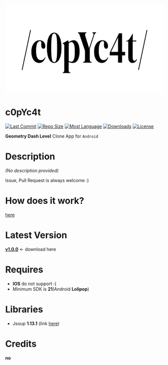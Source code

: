 <img src="/preview/appTitle.jpg"  width="720" height="283">

# c0pYc4t

[![Last Commit](https://img.shields.io/github/last-commit/acceler8tion/c0pYc4t/master?color=0097FF&logo=github)]()
[![Repo Size](https://img.shields.io/github/repo-size/acceler8tion/c0pYc4t?color=green&logo=github)]()
[![Most Language](https://img.shields.io/github/languages/top/acceler8tion/c0pYc4t?color=red&logo=kotlin)]()
[![Downloads](https://img.shields.io/github/downloads/acceler8tion/c0pYc4t/total?color=00FF8F&logo=android)](https://github.com/acceler8tion/c0pYc4t/releases/)
[![License](https://img.shields.io/github/license/acceler8tion/c0pYc4t?color=898989)]()

**Geometry Dash Level** Clone App for `Android`

# Description

*(No description provided)*

Issue, Pull Request is always welcome :)

# How does it work?

[here](https://github.com/acceler8tion/c0pYc4t/blob/master/HOW-DOES-IT-WORK.md)

# Latest Version

**[v1.0.0](https://github.com/acceler8tion/c0pYc4t/releases/download/v1.0.0/c0pYc4t.apk)** <- download here

# Requires

- **IOS** do not support :(
- Minimum SDK is **21**(Android **Lolipop**)

# Libraries

- Jsoup **1.13.1** (link [here](https://jsoup.org/))

# Credits

**no**